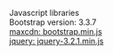 Javascript libraries  
Bootstrap version: 3.3.7  
[maxcdn: bootstrap.min.js](https://maxcdn.bootstrapcdn.com/bootstrap/3.3.7/js/bootstrap.min.js)  
[jquery: jquery-3.2.1.min.js](https://code.jquery.com/jquery-3.2.1.min.js)  
